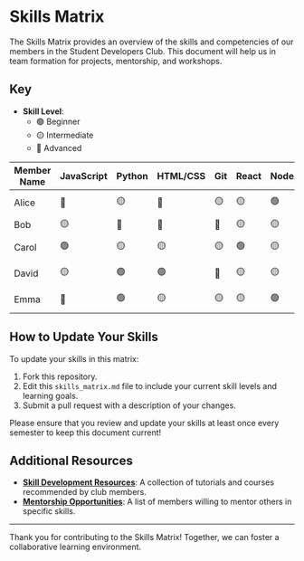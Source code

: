# Skills Matrix

The Skills Matrix provides an overview of the skills and competencies of our members in the Student Developers Club. This document will help us in team formation for projects, mentorship, and workshops.

## Key
- **Skill Level**:
  - 🟢 Beginner
  - 🟡 Intermediate
  - 🔴 Advanced

| Member Name | JavaScript | Python | HTML/CSS | Git | React | Node.js | Communication | Learning Goals |
|-------------|------------|--------|----------|-----|-------|----------|----------------|----------------|
| Alice       | 🔴        | 🟡     | 🔴       | 🟡  | 🟡   | 🟢      | Strong         | Machine Learning |
| Bob         | 🟡        | 🔴     | 🔴       | 🔴  | 🟡   | 🟡      | Strong         | DevOps         |
| Carol       | 🟢        | 🟡     | 🟡       | 🟡  | 🟢   | 🟡      | Average        | UI/UX Design   |
| David       | 🟡        | 🟢     | 🟢       | 🔴  | 🟡   | 🟡      | Strong         | Cloud Computing |
| Emma        | 🔴        | 🟢     | 🟡       | 🟡  | 🟡   | 🟢      | Average        | Full-Stack Development |

## How to Update Your Skills
To update your skills in this matrix:
1. Fork this repository.
2. Edit this `skills_matrix.md` file to include your current skill levels and learning goals.
3. Submit a pull request with a description of your changes.

Please ensure that you review and update your skills at least once every semester to keep this document current!

## Additional Resources
- **[Skill Development Resources](link_to_resources)**: A collection of tutorials and courses recommended by club members.
- **[Mentorship Opportunities](link_to_mentorship)**: A list of members willing to mentor others in specific skills.

---

Thank you for contributing to the Skills Matrix! Together, we can foster a collaborative learning environment.


